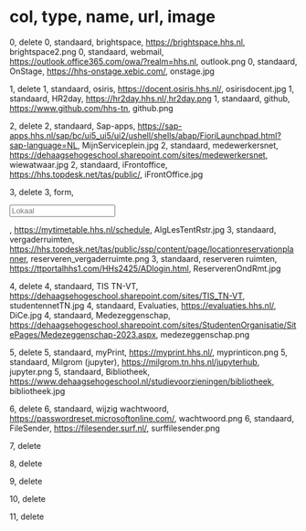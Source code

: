 # col, type, name, url, image
0, delete
0, standaard, brightspace, https://brightspace.hhs.nl, brightspace2.png
0, standaard, webmail, https://outlook.office365.com/owa/?realm=hhs.nl, outlook.png
0, standaard, OnStage, https://hhs-onstage.xebic.com/, onstage.jpg

1, delete
1, standaard, osiris, https://docent.osiris.hhs.nl/, osirisdocent.jpg
1, standaard, HR2day, https://hr2day.hhs.nl/,hr2day.png
1, standaard, github, https://www.github.com/hhs-tn, github.png

2, delete
2, standaard, Sap-apps, https://sap-apps.hhs.nl/sap/bc/ui5_ui5/ui2/ushell/shells/abap/FioriLaunchpad.html?sap-language=NL, MijnServiceplein.jpg
2, standaard, medewerkersnet, https://dehaagsehogeschool.sharepoint.com/sites/medewerkersnet, wiewatwaar.jpg
2, standaard, iFrontoffice, https://hhs.topdesk.net/tas/public/, iFrontOffice.jpg

3, delete
3, form, <form target="_blank" method="get" action="https://mytimetable.hhs.nl/link"> <input type="hidden" name="timetable.type" value="room"> <input type="text" placeholder="Lokaal" name="timetable.key"></form>, https://mytimetable.hhs.nl/schedule, AlgLesTentRstr.jpg
3, standaard, vergaderruimten, https://hhs.topdesk.net/tas/public/ssp/content/page/locationreservationplanner, reserveren_vergaderruimte.png
3, standaard, reserveren ruimten, https://ttportalhhs1.com/HHs2425/ADlogin.html, ReserverenOndRmt.jpg

4, delete
4, standaard, TIS TN-VT, https://dehaagsehogeschool.sharepoint.com/sites/TIS_TN-VT, studentennetTN.jpg
4, standaard, Evaluaties, https://evaluaties.hhs.nl/, DiCe.jpg
4, standaard, Medezeggenschap, https://dehaagsehogeschool.sharepoint.com/sites/StudentenOrganisatie/SitePages/Medezeggenschap-2023.aspx, medezeggenschap.png

5, delete
5, standaard, myPrint, https://myprint.hhs.nl/, myprinticon.png
5, standaard, Milgrom (jupyter), https://milgrom.tn.hhs.nl/jupyterhub, jupyter.png
5, standaard, Bibliotheek, https://www.dehaagsehogeschool.nl/studievoorzieningen/bibliotheek, bibliotheek.jpg

6, delete
6, standaard, wijzig wachtwoord, https://passwordreset.microsoftonline.com/, wachtwoord.png
6, standaard, FileSender, https://filesender.surf.nl/, surffilesender.png

7, delete

8, delete

9, delete

10, delete

11, delete
